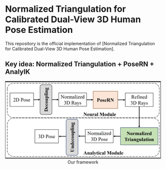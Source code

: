 # Normalized Triangulation for Calibrated Dual-View 3D Human Pose Estimation

This repository is the official implementation of [Normalized Triangulation for Calibrated Dual-View 3D Human Pose Estimation]. 

## Key idea: Normalized Triangulation + PoseRN + AnalyIK

<div align="center">
    <img src="assets/framework.jpeg", width="1200" alt><br>
    Our framework
</div>
